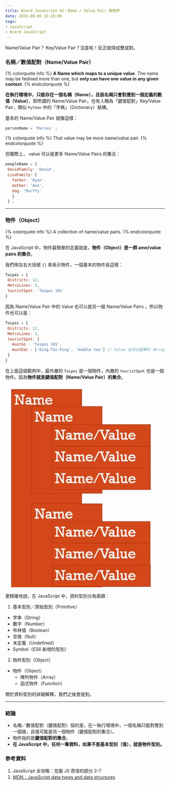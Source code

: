 ```yaml
---
title: Wierd JavaScript 02：Name / Value Pair 與物件
date: 2019-08-05 15:29:05
tags:
- JavaScript
- Wierd JavaScript
---
```


Name/Value Pair？ Key/Value Pair？沒差啦！反正就得成雙成對。

<!-- more -->

### 名稱／數值配對（Name/Value Pair）

{% colorquote info %}
**A Name which maps to a unique value**.
The name may be fedined more than one, but **only can have one value in any given context**.
{% endcolorquote %}

**在執行環境中，只能存在一個名稱（Name），且該名稱只會對應到一個定義的數值（Value）**，即所謂的 Name/Value Pair，也有人稱為「鍵值配對」Key/Value Pair，類似 `Python` 中的「字典」（Dictionary）結構。

基本的 Name/Value Pair 就像這樣：

```javascript
personName = 'Marisa' ;
```

{% colorquote info %}
That value may be more name/value pair.
{% endcolorquote %}

但實際上， value 可以是更多 Name/Value Pairs 的集合：

 ```javascript
peopleName = {
  DavidFamily: 'David',
  LisaFamily: {
    father: 'Ryan'.
    mother: 'Ann',
    dog: 'Murffy'
    }
  } ;
```

<hr>

### 物件（Object）

{% colorquote info %}
A collection of name/value pairs.
{% endcolorquote %}

在 JavaScript 中，物件最簡單的定義就是，**物件（Object）是一群 ame/value pairs 的集合**。

我們用左右大括號 `{}` 來表示物件，一個基本的物件長這樣：

 ```javascript
Taipei = {
  Districts: 12,
  MetroLines: 5,
  touristSpot: 'Taipei 101'
}
```

因為 Name/Value Pair 中的 Value 也可以是另一組  Name/Value Pairs ，所以物件也可以是：

 ```javascript
Taipei = {
  Districts: 12,
  MetroLines: 5,
  touristSpot: {
    mustGo : 'Taipei 101',　
    mustEat : ['Ding-Tai-Fung', 'bubble tea'] // Value 也可以是陣列（Array），因為陣列也屬於物件的一種。
  }
}
```
在上面這個範例中，最外層的 `Taipei` 是一個物件，內層的 `touristSpot` 也是一個物件。因為**物件就是鍵值配對（Name/Value Pair）的集合**。

![物件就是 Name/Value Pairs 的集合（圖片源自參考資料 1.）](./nameValuePairs.JPG)

更精確地說，在 JavaScript 中，資料型別分為兩類：
1. 基本型別／原始型別（Primitive）
  * 字串（String）
  * 數字（Number）
  * 布林值（Boolean）
  * 空值（Null）
  * 未定義（Undefined）
  * Symbol（ES6 新增的型別）
2. 物件型別（Object）
  * 物件（Object）
    * 陣列物件（Array）
    * 函式物件（Function）

關於資料型別的詳細解釋，我們之後會提到。

<hr>

### 結論

* 名稱／數值配對（鍵值配對）指的是，在一執行環境中，一個名稱只能對應到一個值，且值可能是另一個物件（鍵值配對的集合）。
* 物件指的是**鍵值配對的集合**。
* **在 JavaScript 中，任何一筆資料，如果不是基本型別（值），就是物件型別。**

### 參考資料
1. JavaScript 全攻略：克服 JS 奇怪的部分 2-7
2. [MDN：JavaScript data types and data structures](https://developer.mozilla.org/en-US/docs/Web/JavaScript/Data_structures)

